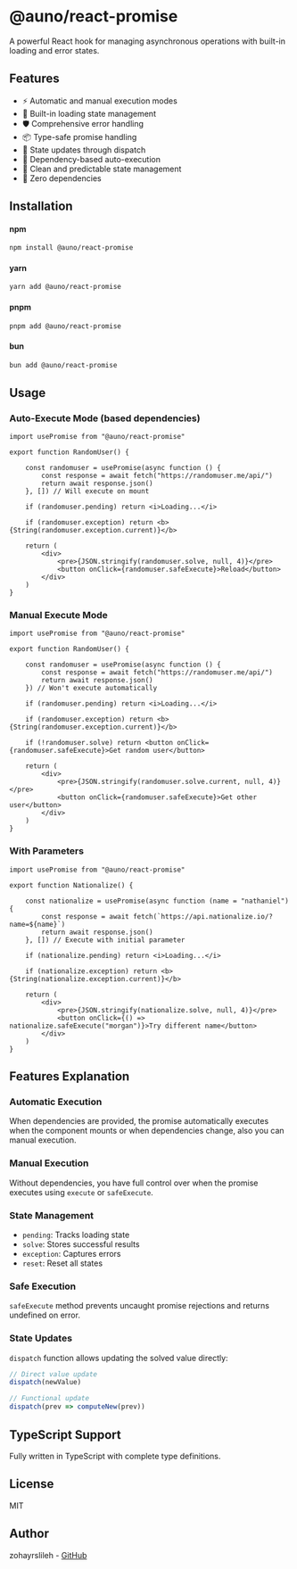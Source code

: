 # @auno/react-promise
A powerful React hook for managing asynchronous operations with built-in loading and error states.

## Features

- ⚡ Automatic and manual execution modes
- 🔄 Built-in loading state management
- 🛡️ Comprehensive error handling
- 📦 Type-safe promise handling
- 🔄 State updates through dispatch
- 🎯 Dependency-based auto-execution
- 💫 Clean and predictable state management
- 🚀 Zero dependencies

## Installation

#### npm
```bash
npm install @auno/react-promise
```

#### yarn
```bash
yarn add @auno/react-promise
```

#### pnpm
```bash
pnpm add @auno/react-promise
```

#### bun
```bash
bun add @auno/react-promise
```

## Usage

### Auto-Execute Mode (based dependencies)
```tsx
import usePromise from "@auno/react-promise"

export function RandomUser() {

    const randomuser = usePromise(async function () {
        const response = await fetch("https://randomuser.me/api/")
        return await response.json()
    }, []) // Will execute on mount

    if (randomuser.pending) return <i>Loading...</i>

    if (randomuser.exception) return <b>{String(randomuser.exception.current)}</b>

    return (
        <div>
            <pre>{JSON.stringify(randomuser.solve, null, 4)}</pre>
            <button onClick={randomuser.safeExecute}>Reload</button>
        </div>
    )
}
```

### Manual Execute Mode
```tsx
import usePromise from "@auno/react-promise"

export function RandomUser() {

    const randomuser = usePromise(async function () {
        const response = await fetch("https://randomuser.me/api/")
        return await response.json()
    }) // Won't execute automatically

    if (randomuser.pending) return <i>Loading...</i>

    if (randomuser.exception) return <b>{String(randomuser.exception.current)}</b>

    if (!randomuser.solve) return <button onClick={randomuser.safeExecute}>Get random user</button>

    return (
        <div>
            <pre>{JSON.stringify(randomuser.solve.current, null, 4)}</pre>
            <button onClick={randomuser.safeExecute}>Get other user</button>
        </div>
    )
}
```

### With Parameters
```tsx
import usePromise from "@auno/react-promise"

export function Nationalize() {

    const nationalize = usePromise(async function (name = "nathaniel") {
        const response = await fetch(`https://api.nationalize.io/?name=${name}`)
        return await response.json()
    }, []) // Execute with initial parameter

    if (nationalize.pending) return <i>Loading...</i>

    if (nationalize.exception) return <b>{String(nationalize.exception.current)}</b>

    return (
        <div>
            <pre>{JSON.stringify(nationalize.solve, null, 4)}</pre>
            <button onClick={() => nationalize.safeExecute("morgan")}>Try different name</button>
        </div>
    )
}
```

## Features Explanation

### Automatic Execution
When dependencies are provided, the promise automatically executes when the component mounts or when dependencies change, also you can manual execution.

### Manual Execution
Without dependencies, you have full control over when the promise executes using `execute` or `safeExecute`.

### State Management
- `pending`: Tracks loading state
- `solve`: Stores successful results
- `exception`: Captures errors
- `reset`: Reset all states

### Safe Execution
`safeExecute` method prevents uncaught promise rejections and returns undefined on error.

### State Updates
`dispatch` function allows updating the solved value directly:
```typescript
// Direct value update
dispatch(newValue)

// Functional update
dispatch(prev => computeNew(prev))
```

## TypeScript Support
Fully written in TypeScript with complete type definitions.

## License
MIT

## Author
zohayrslileh - [GitHub](https://github.com/zohayrslileh/auno-react-promise)
